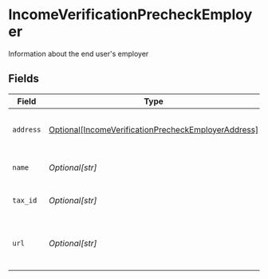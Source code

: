 # IncomeVerificationPrecheckEmployer

Information about the end user's employer


## Fields

| Field                                                                                                                   | Type                                                                                                                    | Required                                                                                                                | Description                                                                                                             |
| ----------------------------------------------------------------------------------------------------------------------- | ----------------------------------------------------------------------------------------------------------------------- | ----------------------------------------------------------------------------------------------------------------------- | ----------------------------------------------------------------------------------------------------------------------- |
| `address`                                                                                                               | [Optional[IncomeVerificationPrecheckEmployerAddress]](../../models/shared/incomeverificationprecheckemployeraddress.md) | :heavy_minus_sign:                                                                                                      | The address of the employer                                                                                             |
| `name`                                                                                                                  | *Optional[str]*                                                                                                         | :heavy_minus_sign:                                                                                                      | The employer's name                                                                                                     |
| `tax_id`                                                                                                                | *Optional[str]*                                                                                                         | :heavy_minus_sign:                                                                                                      | The employer's tax id                                                                                                   |
| `url`                                                                                                                   | *Optional[str]*                                                                                                         | :heavy_minus_sign:                                                                                                      | The URL for the employer's public website                                                                               |